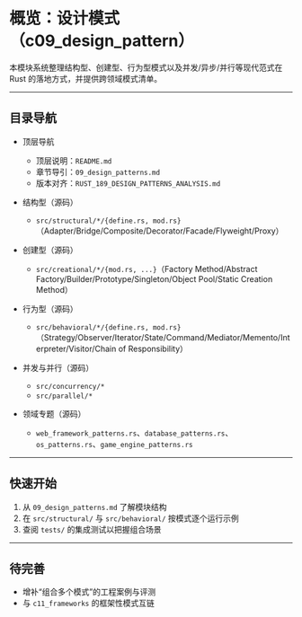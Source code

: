 # 概览：设计模式（c09_design_pattern）

本模块系统整理结构型、创建型、行为型模式以及并发/异步/并行等现代范式在 Rust 的落地方式，并提供跨领域模式清单。

---

## 目录导航

- 顶层导航
  - 顶层说明：`README.md`
  - 章节导引：`09_design_patterns.md`
  - 版本对齐：`RUST_189_DESIGN_PATTERNS_ANALYSIS.md`

- 结构型（源码）
  - `src/structural/*/{define.rs, mod.rs}`（Adapter/Bridge/Composite/Decorator/Facade/Flyweight/Proxy）

- 创建型（源码）
  - `src/creational/*/{mod.rs, ...}`（Factory Method/Abstract Factory/Builder/Prototype/Singleton/Object Pool/Static Creation Method）

- 行为型（源码）
  - `src/behavioral/*/{define.rs, mod.rs}`（Strategy/Observer/Iterator/State/Command/Mediator/Memento/Interpreter/Visitor/Chain of Responsibility）

- 并发与并行（源码）
  - `src/concurrency/*`
  - `src/parallel/*`

- 领域专题（源码）
  - `web_framework_patterns.rs`、`database_patterns.rs`、`os_patterns.rs`、`game_engine_patterns.rs`

---

## 快速开始

1) 从 `09_design_patterns.md` 了解模块结构
2) 在 `src/structural/` 与 `src/behavioral/` 按模式逐个运行示例
3) 查阅 `tests/` 的集成测试以把握组合场景

---

## 待完善

- 增补“组合多个模式”的工程案例与评测
- 与 `c11_frameworks` 的框架性模式互链
